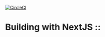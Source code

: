 [![CircleCI](https://circleci.com/gh/babadee001/nextjs-learning/tree/master.svg?style=svg)](https://circleci.com/gh/babadee001/nextjs-learning/tree/master)

# Building with NextJS ::